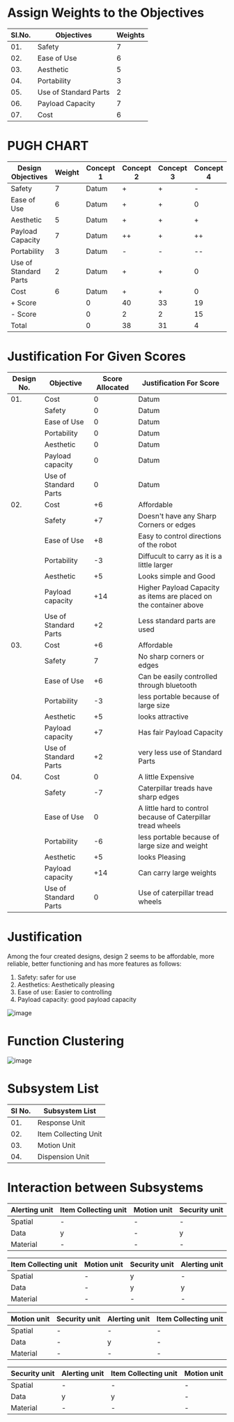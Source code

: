 # Assign Weights to the Objectives
|  SI.No.  |  Objectives  |  Weights  |
|----------|--------------|-----------|
|01.|Safety|7|
|02.|Ease of Use|6|
|03.|Aesthetic|5|
|04.|Portability|3|
|05.|Use of Standard Parts|2|
|06.|Payload Capacity|7|
|07.|Cost|6|
# PUGH CHART
| **Design Objectives**  |  **Weight** |  **Concept 1**  | **Concept 2** |  **Concept 3**  |  **Concept 4**  |
|---------------------|-----------|-------------|-------------|-------------|-------------|
|Safety|7|Datum|+|+|-|
|Ease of Use|6|Datum|+|+|0|
|Aesthetic|5|Datum|+|+|+|
|Payload Capacity|7|Datum|++|+|++|
|Portability|3|Datum|-|-|--|
|Use of Standard Parts|2|Datum|+|+|0|
|Cost|6|Datum|+|+|0|
|+ Score||0|40|33|19|
|- Score||0|2|2|15|
|Total||0|38|31|4|

# Justification For Given Scores
|  Design No.  |  Objective  |  Score Allocated  |  Justification For Score  |
|--------------|-------------|-------------------|---------------------------|
|01.|Cost|0|Datum|
|   |Safety|0|Datum|
|   |Ease of Use|0|Datum|
|   |Portability|0|Datum|
|   |Aesthetic|0|Datum|
|   |Payload capacity|0|Datum|
|   |Use of Standard Parts|0|Datum|
|02.|Cost|+6|Affordable|
|   |Safety|+7|Doesn't have any Sharp Corners or edges|
|   |Ease of Use|+8|Easy to control directions of the robot|
|   |Portability|-3|Diffucult to carry as it is a little larger|
|   |Aesthetic|+5|Looks simple and Good|
|   |Payload capacity|+14|Higher Payload Capacity as items are placed on the container above|
|   |Use of Standard Parts|+2|Less standard parts are used|
|03.|Cost|+6|Affordable|
|   |Safety|7|No sharp corners or edges|
|   |Ease of Use|+6|Can be easily controlled through bluetooth|
|   |Portability|-3|less portable because of large size|
|   |Aesthetic|+5|looks attractive|
|   |Payload capacity|+7|Has fair Payload Capacity|
|   |Use of Standard Parts|+2|very less use of Standard Parts|
|04.|Cost|0|A little Expensive|
|   |Safety|-7|Caterpillar treads have sharp edges|
|   |Ease of Use|0|A little hard to control because of Caterpillar tread wheels|
|   |Portability|-6|less portable because of large size and weight|
|   |Aesthetic|+5|looks Pleasing|
|   |Payload capacity|+14|Can carry large weights|
|   |Use of Standard Parts|0|Use of caterpillar tread wheels|

# Justification
Among the four created designs, design 2 seems to be affordable, more reliable,
better functioning and has more features as follows:
1. Safety: safer for use
2. Aesthetics: Aesthetically pleasing
3. Ease of use: Easier to controlling
4. Payload capacity: good payload capacity

![image](https://user-images.githubusercontent.com/105161049/171478598-5681ed26-2893-4c1e-b91c-9033ca50964e.png)



# **Function Clustering**

![image](https://user-images.githubusercontent.com/105161049/171264264-3bff87ea-3685-43ca-a58b-ebe7cb6cd018.png)

# Subsystem List

|  **SI No.**  |  **Subsystem List**  |
|----------|------------------|
|  01.|Response Unit|
|  02.|Item Collecting Unit|
|  03.|Motion Unit|
|  04.|Dispension Unit|

# Interaction between Subsystems

|  Alerting unit |  Item Collecting unit  |  Motion unit    |  Security unit     |
|----------------|------------------------|-----------------|--------------------|
|  Spatial   |-|-|-|  
|  Data  |  y  |-|  y  |
|  Material  |-|-|-|

|  Item Collecting unit |  Motion unit   |  Security unit     | Alerting unit    |
|-----------------------|----------------|--------------------|------------------|
|  Spatial  |-|  y  |-|
|  Data  |-|  y  |  y  |
|  Material  |-|-|-|

|  Motion unit  |  Security unit    |  Alerting unit    |  Item Collecting unit  |
|---------------|-------------------|-------------------|------------------------|
|  Spatial  |-|-|-|
|  Data  |-|  y  |-|
|  Material  |-|-|-|

|  Security unit    |  Alerting unit  | Item Collecting unit |  Motion unit      |
|-------------------|-----------------|----------------------|-------------------|
|  Spatial  |-|-|-|
|  Data  |  y  |  y  |-|
|  Material  |-|-|-|


